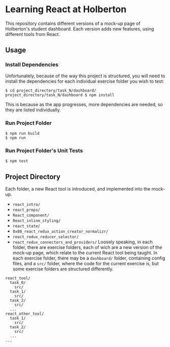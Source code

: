 # Learning React at Holberton
This repository contains different versions of a mock-up page of Holberton's student dashboard. Each version adds new features, using different tools from React.
## Usage
### Install Dependencies
Unfortunately, because of the way this project is structured, you will need to install the dependencies for each individual exercise folder you wish to test:
```
$ cd project_directory/task_N/dashboard/
project_directory/task_N/dashboard $ npm install
```
This is because as the app progresses, more dependencies are needed, so they are listed individually.
### Run Project Folder
```
$ npm run build
$ npm run
```
### Run Project Folder's Unit Tests
```
$ npm test
```
## Project Directory
Each folder, a new React tool is introduced, and implemented into the mock-up.
* ``react_intro/``
* ``react_props/``
* ``React_component/``
* ``React_inline_styling/``
* ``react_state/``
* ``0x08_react_redux_action_creator_normalizr/``
* ``react_redux_reducer_selector/``
* ``react_redux_connectors_and_providers/``
Loosely speaking, in each folder, there are exercise folders, each of wich are a new version of the mock-up page, which relate to the current React tool being taught. In each exercise folder, there may be a ``dashboard/`` folder, containing config files, and a ``src/`` folder, where the code for the current exercise is, but some exercise folders are structured differently.
```
react_tool/
  task_0/
    src/
  task_1/
    src/
  task_2/
    src/
  ...
react_other_tool/
  task_1/
    src/
  task_2/
    src/
  ...
...
```
